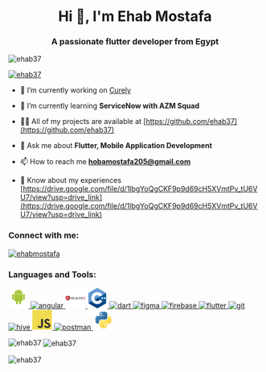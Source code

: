 <h1 align="center">Hi 👋, I'm Ehab Mostafa</h1>
<h3 align="center">A passionate flutter developer from Egypt</h3>

<p align="left"> <img src="https://komarev.com/ghpvc/?username=ehab37&label=Profile%20views&color=0e75b6&style=flat" alt="ehab37" /> </p>

<p align="left"> <a href="https://github.com/ryo-ma/github-profile-trophy"><img src="https://github-profile-trophy.vercel.app/?username=ehab37" alt="ehab37" /></a> </p>

- 🔭 I’m currently working on [Curely](https://github.com/ehab37/Curely)

- 🌱 I’m currently learning **ServiceNow with AZM Squad**

- 👨‍💻 All of my projects are available at [https://github.com/ehab37](https://github.com/ehab37)

- 💬 Ask me about **Flutter, Mobile Application Development**

- 📫 How to reach me **hobamostafa205@gmail.com**

- 📄 Know about my experiences [https://drive.google.com/file/d/1lbgYoQgCKF9p9d69cH5XVmtPv_tU6VU7/view?usp=drive_link](https://drive.google.com/file/d/1lbgYoQgCKF9p9d69cH5XVmtPv_tU6VU7/view?usp=drive_link)

<h3 align="left">Connect with me:</h3>
<p align="left">
<a href="https://linkedin.com/in/ehabmostafa" target="blank"><img align="center" src="https://raw.githubusercontent.com/rahuldkjain/github-profile-readme-generator/master/src/images/icons/Social/linked-in-alt.svg" alt="ehabmostafa" height="30" width="40" /></a>
</p>

<h3 align="left">Languages and Tools:</h3>
<p align="left"> <a href="https://developer.android.com" target="_blank" rel="noreferrer"> <img src="https://raw.githubusercontent.com/devicons/devicon/master/icons/android/android-original-wordmark.svg" alt="android" width="40" height="40"/> </a> <a href="https://angular.io" target="_blank" rel="noreferrer"> <img src="https://angular.io/assets/images/logos/angular/angular.svg" alt="angular" width="40" height="40"/> </a> <a href="https://angular.io" target="_blank" rel="noreferrer"> <img src="https://raw.githubusercontent.com/devicons/devicon/master/icons/angularjs/angularjs-original-wordmark.svg" alt="angularjs" width="40" height="40"/> </a> <a href="https://www.w3schools.com/cpp/" target="_blank" rel="noreferrer"> <img src="https://raw.githubusercontent.com/devicons/devicon/master/icons/cplusplus/cplusplus-original.svg" alt="cplusplus" width="40" height="40"/> </a> <a href="https://dart.dev" target="_blank" rel="noreferrer"> <img src="https://www.vectorlogo.zone/logos/dartlang/dartlang-icon.svg" alt="dart" width="40" height="40"/> </a> <a href="https://www.figma.com/" target="_blank" rel="noreferrer"> <img src="https://www.vectorlogo.zone/logos/figma/figma-icon.svg" alt="figma" width="40" height="40"/> </a> <a href="https://firebase.google.com/" target="_blank" rel="noreferrer"> <img src="https://www.vectorlogo.zone/logos/firebase/firebase-icon.svg" alt="firebase" width="40" height="40"/> </a> <a href="https://flutter.dev" target="_blank" rel="noreferrer"> <img src="https://www.vectorlogo.zone/logos/flutterio/flutterio-icon.svg" alt="flutter" width="40" height="40"/> </a> <a href="https://git-scm.com/" target="_blank" rel="noreferrer"> <img src="https://www.vectorlogo.zone/logos/git-scm/git-scm-icon.svg" alt="git" width="40" height="40"/> </a> <a href="https://hive.apache.org/" target="_blank" rel="noreferrer"> <img src="https://www.vectorlogo.zone/logos/apache_hive/apache_hive-icon.svg" alt="hive" width="40" height="40"/> </a> <a href="https://developer.mozilla.org/en-US/docs/Web/JavaScript" target="_blank" rel="noreferrer"> <img src="https://raw.githubusercontent.com/devicons/devicon/master/icons/javascript/javascript-original.svg" alt="javascript" width="40" height="40"/> </a> <a href="https://postman.com" target="_blank" rel="noreferrer"> <img src="https://www.vectorlogo.zone/logos/getpostman/getpostman-icon.svg" alt="postman" width="40" height="40"/> </a> <a href="https://www.python.org" target="_blank" rel="noreferrer"> <img src="https://raw.githubusercontent.com/devicons/devicon/master/icons/python/python-original.svg" alt="python" width="40" height="40"/> </a> </p>

<p><img align="left" src="https://github-readme-stats.vercel.app/api/top-langs?username=ehab37&show_icons=true&locale=en&layout=compact" alt="ehab37" /></p>

<p>&nbsp;<img align="center" src="https://github-readme-stats.vercel.app/api?username=ehab37&show_icons=true&locale=en" alt="ehab37" /></p>

<p><img align="center" src="https://github-readme-streak-stats.herokuapp.com/?user=ehab37&" alt="ehab37" /></p>
